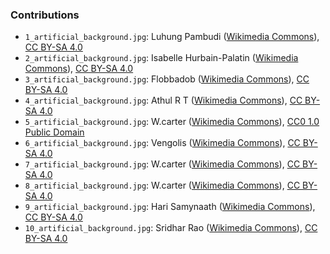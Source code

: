 ### Contributions
- `1_artificial_background.jpg`: Luhung Pambudi ([Wikimedia Commons](https://commons.wikimedia.org/wiki/File:Green_plants_1.jpg)), [CC BY-SA 4.0](https://creativecommons.org/licenses/by-sa/4.0/legalcode)
- `2_artificial_background.jpg`: Isabelle Hurbain-Palatin ([Wikimedia Commons](https://commons.wikimedia.org/wiki/File:Green_and_white_leaves.jpg)), [CC BY-SA 4.0](https://creativecommons.org/licenses/by-sa/4.0/legalcode)
- `3_artificial_background.jpg`: Flobbadob ([Wikimedia Commons](https://commons.wikimedia.org/wiki/File:Paeonia_ludlowii_foliage_canopy_viewed_from_beneath.jpg)), [CC BY-SA 4.0](https://creativecommons.org/licenses/by-sa/4.0/legalcode)
- `4_artificial_background.jpg`: Athul R T ([Wikimedia Commons](https://commons.wikimedia.org/wiki/File:Tea_leaves_from_Malakkappara.jpg)), [CC BY-SA 4.0](https://creativecommons.org/licenses/by-sa/4.0/legalcode)
- `5_artificial_background.jpg`: W.carter ([Wikimedia Commons](https://commons.wikimedia.org/wiki/File:Wheat_field_in_Röe,_Lysekil,_Sweden.jpg)), [CC0 1.0 Public Domain](https://creativecommons.org/publicdomain/zero/1.0/legalcode)
- `6_artificial_background.jpg`: Vengolis ([Wikimedia Commons](https://commons.wikimedia.org/wiki/File:Passiflora_foetida_6616.jpg)), [CC BY-SA 4.0](https://creativecommons.org/licenses/by-sa/4.0/legalcode)
- `7_artificial_background.jpg`: W.carter ([Wikimedia Commons](https://commons.wikimedia.org/wiki/File:Anemone_hepatica_in_Tofta,_Gotland_8.jpg)), [CC BY-SA 4.0](https://creativecommons.org/licenses/by-sa/4.0/legalcode)
- `8_artificial_background.jpg`: W.carter ([Wikimedia Commons](https://commons.wikimedia.org/wiki/File:Anemone_hepatica_in_Tofta,_Gotland_9.jpg)), [CC BY-SA 4.0](https://creativecommons.org/licenses/by-sa/4.0/legalcode)
- `9_artificial_background.jpg`: Hari Samynaath ([Wikimedia Commons](https://commons.wikimedia.org/wiki/File:Plant_leaves_(India,_2016).jpg)), [CC BY-SA 4.0](https://creativecommons.org/licenses/by-sa/4.0/legalcode)
- `10_artificial_background.jpg`: Sridhar Rao ([Wikimedia Commons](https://commons.wikimedia.org/wiki/File:Leaves_of_a_ficus_species.jpg)), [CC BY-SA 4.0](https://creativecommons.org/licenses/by-sa/4.0/legalcode)
